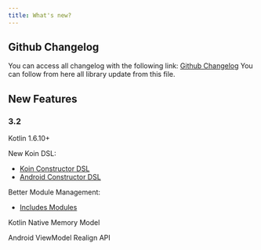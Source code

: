 ```yaml
---
title: What's new?
---
```


## Github Changelog

You can access all changelog with the following link: [Github Changelog](https://github.com/InsertKoinIO/koin/blob/main/CHANGELOG.md)
You can follow from here all library update from this file.

## New Features

### 3.2

Kotlin 1.6.10+

New Koin DSL:
* [Koin Constructor DSL](../reference/koin-core/dsl-update.md)
* [Android Constructor DSL](../reference/koin-android/dsl-update.md)

Better Module Management:
* [Includes Modules](../reference/koin-core/dsl.md#module-includes-since-32)

Kotlin Native Memory Model

Android ViewModel Realign API
